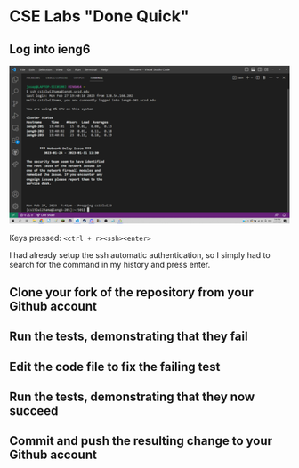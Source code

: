 # CSE Labs "Done Quick"
## Log into ieng6  
  
![Image](Step1.png)    
  
Keys pressed: `<ctrl + r><ssh><enter>`  
  
I had already setup the ssh automatic authentication, so I simply had to search for the command in my history and press enter.  
  
 
## Clone your fork of the repository from your Github account  
  
  
## Run the tests, demonstrating that they fail  
  
## Edit the code file to fix the failing test  
  
## Run the tests, demonstrating that they now succeed  
  
  
## Commit and push the resulting change to your Github account  
  
  
